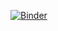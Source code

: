 [![Binder](https://mybinder.org/badge_logo.svg)](https://mybinder.org/v2/gh/ankerpeet/free-code-camp-python/HEAD)
